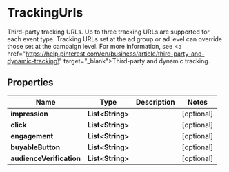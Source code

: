 

# TrackingUrls

Third-party tracking URLs. Up to three tracking URLs are supported for each event type. Tracking URLs set at the ad group or ad level can override those set at the campaign level. For more information, see <a href=\"https://help.pinterest.com/en/business/article/third-party-and-dynamic-tracking\" target=\"_blank\">Third-party and dynamic tracking</a>.

## Properties

Name | Type | Description | Notes
------------ | ------------- | ------------- | -------------
**impression** | **List&lt;String&gt;** |  |  [optional]
**click** | **List&lt;String&gt;** |  |  [optional]
**engagement** | **List&lt;String&gt;** |  |  [optional]
**buyableButton** | **List&lt;String&gt;** |  |  [optional]
**audienceVerification** | **List&lt;String&gt;** |  |  [optional]



